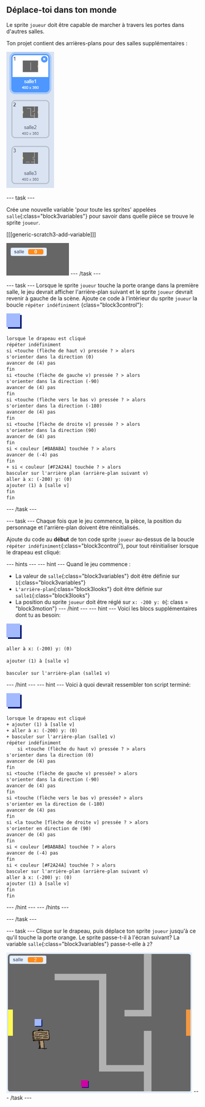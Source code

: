 ## Déplace-toi dans ton monde

Le sprite `joueur` doit être capable de marcher à travers les portes dans d'autres salles.

Ton projet contient des arrières-plans pour des salles supplémentaires :

![capture d'écran](images/world-backdrops.png)

\--- task \---

Crée une nouvelle variable 'pour toute les sprites' appelées `salle`{:class="block3variables"} pour savoir dans quelle pièce se trouve le sprite `joueur`.

[[[generic-scratch3-add-variable]]]

![capture d'écran](images/world-room.png) \--- /task \---

\--- task \--- Lorsque le sprite `joueur` touche la porte orange dans la première salle, le jeu devrait afficher l'arrière-plan suivant et le sprite `joueur` devrait revenir à gauche de la scène. Ajoute ce code à l'intérieur du sprite `joueur` la boucle `répéter indéfiniment` {class="block3control"}:

![joueur](images/player.png)

```blocks3
lorsque le drapeau est cliqué
répéter indéfiniment
si <touche (flèche de haut v) pressée ? > alors
s'orienter dans la direction (0)
avancer de (4) pas
fin
si <touche (flèche de gauche v) pressée ? > alors
s'orienter dans la direction (-90)
avancer de (4) pas
fin
si <touche (flèche vers le bas v) pressée ? > alors
s'orienter dans la direction (-180)
avancer de (4) pas
fin
si <touche [flèche de droite v] pressée ? > alors
s'orienter dans la direction (90)
avancer de (4) pas
fin
si < couleur [#BABABA] touchée ? > alors
avancer de (-4) pas
fin
+ si < couleur [#F2A24A] touchée ? > alors
basculer sur l'arrière plan (arrière-plan suivant v)
aller à x: (-200) y: (0)
ajouter (1) à [salle v]
fin
fin
```

\--- /task \---

\--- task \--- Chaque fois que le jeu commence, la pièce, la position du personnage et l'arrière-plan doivent être réinitialisés.

Ajoute du code au **début** de ton code sprite `joueur` au-dessus de la boucle `répéter indéfiniment`{:class="block3control"}, pour tout réinitialiser lorsque le drapeau est cliqué:

\--- hints \--- \--- hint \--- Quand le jeu commence :

+ La valeur de `salle`{:class="block3variables"} doit être définie sur `1`{:class="block3variables"}
+ `L'arrière-plan`{:class="block3looks"} doit être définie sur `salle1`{:class="block3looks"}
+ La position du sprite `joueur` doit être réglé sur `x: -200 y: 0`{: class = "block3motion"} \--- /hint \--- \--- hint \--- Voici les blocs supplémentaires dont tu as besoin:

![joueur](images/player.png)

```blocks3
aller à x: (-200) y: (0)

ajouter (1) à [salle v]

basculer sur l'arrière-plan (salle1 v)
```

\--- /hint \--- \--- hint \--- Voici à quoi devrait ressembler ton script terminé:

![joueur](images/player.png)

```blocks3
lorsque le drapeau est cliqué
+ ajouter (1) à [salle v]
+ aller à x: (-200) y: (0)
+ basculer sur l'arrière-plan (salle1 v)
répéter indéfiniment
    si <touche (flèche du haut v) pressée ? > alors
s'orienter dans la direction (0)
avancer de (4) pas
fin
si <touche (flèche de gauche v) pressée? > alors
s'orienter dans la direction (-90)
avancer de (4) pas
fin
si <touche (flèche vers le bas v) pressée? > alors
s'orienter en la direction de (-180)
avancer de (4) pas
fin
si <la touche [flèche de droite v] pressée ? > alors
s'orienter en direction de (90)
avancer de (4) pas
fin
si < couleur [#BABABA] touchée ? > alors
avancer de (-4) pas
fin
si < couleur [#F2A24A] touchée ? > alors
basculer sur l'arrière-plan (arrière-plan suivant v)
aller à x: (-200) y: (0)
ajouter (1) à [salle v]
fin
fin
```

\--- /hint \--- \--- /hints \---

\--- /task \---

\--- task \--- Clique sur le drapeau, puis déplace ton sprite `joueur` jusqu'à ce qu'il touche la porte orange. Le sprite passe-t-il à l'écran suivant? La variable `salle`{:class="block3variables"} passe-t-elle à `2`?

![capture d'écran](images/world-room-test.png) \--- /task \---